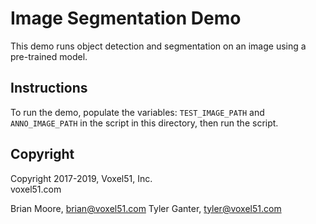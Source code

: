 # Image Segmentation Demo

This demo runs object detection and segmentation on an image using a pre-trained
model.


## Instructions

To run the demo, populate the variables:
`TEST_IMAGE_PATH` and `ANNO_IMAGE_PATH` in the script in this directory,
then run the script.


## Copyright

Copyright 2017-2019, Voxel51, Inc.<br>
voxel51.com

Brian Moore, brian@voxel51.com
Tyler Ganter, tyler@voxel51.com
